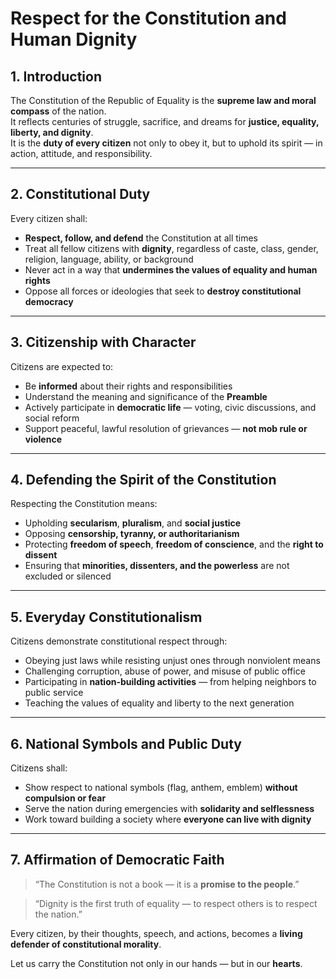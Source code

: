 # Respect for the Constitution and Human Dignity

## 1. Introduction

The Constitution of the Republic of Equality is the **supreme law and moral compass** of the nation.  
It reflects centuries of struggle, sacrifice, and dreams for **justice, equality, liberty, and dignity**.  
It is the **duty of every citizen** not only to obey it, but to uphold its spirit — in action, attitude, and responsibility.

---

## 2. Constitutional Duty

Every citizen shall:

- **Respect, follow, and defend** the Constitution at all times
- Treat all fellow citizens with **dignity**, regardless of caste, class, gender, religion, language, ability, or background
- Never act in a way that **undermines the values of equality and human rights**
- Oppose all forces or ideologies that seek to **destroy constitutional democracy**

---

## 3. Citizenship with Character

Citizens are expected to:

- Be **informed** about their rights and responsibilities
- Understand the meaning and significance of the **Preamble**
- Actively participate in **democratic life** — voting, civic discussions, and social reform
- Support peaceful, lawful resolution of grievances — **not mob rule or violence**

---

## 4. Defending the Spirit of the Constitution

Respecting the Constitution means:

- Upholding **secularism**, **pluralism**, and **social justice**
- Opposing **censorship, tyranny, or authoritarianism**
- Protecting **freedom of speech**, **freedom of conscience**, and the **right to dissent**
- Ensuring that **minorities, dissenters, and the powerless** are not excluded or silenced

---

## 5. Everyday Constitutionalism

Citizens demonstrate constitutional respect through:

- Obeying just laws while resisting unjust ones through nonviolent means
- Challenging corruption, abuse of power, and misuse of public office
- Participating in **nation-building activities** — from helping neighbors to public service
- Teaching the values of equality and liberty to the next generation

---

## 6. National Symbols and Public Duty

Citizens shall:

- Show respect to national symbols (flag, anthem, emblem) **without compulsion or fear**
- Serve the nation during emergencies with **solidarity and selflessness**
- Work toward building a society where **everyone can live with dignity**

---

## 7. Affirmation of Democratic Faith

> “The Constitution is not a book — it is a **promise to the people**.”

> “Dignity is the first truth of equality — to respect others is to respect the nation.”

Every citizen, by their thoughts, speech, and actions, becomes a **living defender of constitutional morality**.

Let us carry the Constitution not only in our hands — but in our **hearts**.